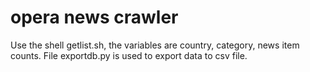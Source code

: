 # opera news crawler
Use the shell getlist.sh, the variables are country, category, news item counts. File exportdb.py is used to export data to csv file.
